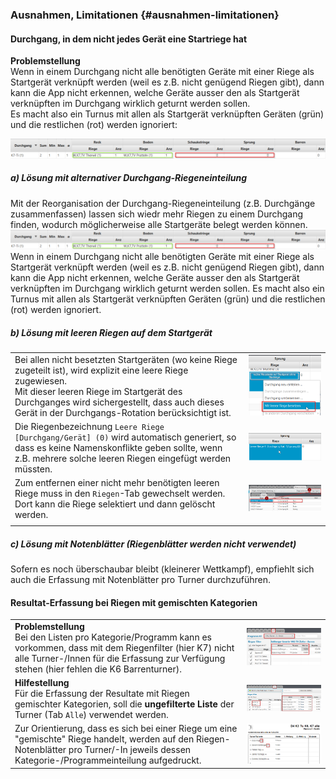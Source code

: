 ### Ausnahmen, Limitationen {#ausnahmen-limitationen}

#### Durchgang, in dem nicht jedes Gerät eine Startriege hat

**Problemstellung**<br>Wenn in einem Durchgang nicht alle benötigten Geräte mit einer Riege als Startgerät verknüpft werden (weil es z.B. nicht genügend Riegen gibt), dann kann die App nicht erkennen, welche Geräte ausser den als Startgerät verknüpften im Durchgang wirklich geturnt werden sollen.<br>Es macht also ein Turnus mit allen als Startgerät verknüpften Geräten (grün) und die restlichen (rot) werden ignoriert:

![](/assets/not-all-startgeraete-assigned-issue.png)

##### a) Lösung mit alternativer Durchgang-Riegeneinteilung
Mit der Reorganisation der Durchgang-Riegeneinteilung (z.B. Durchgänge zusammenfassen) lassen sich wiedr mehr Riegen zu einem Durchgang finden, wodurch möglicherweise alle Startgeräte belegt werden können.
![](/assets/not-all-startgeraete-assigned-issue.png)
Wenn in einem Durchgang nicht alle benötigten Geräte mit einer Riege als Startgerät verknüpft werden (weil es z.B. nicht genügend Riegen gibt), 
dann kann die App nicht erkennen, welche Geräte ausser den als Startgerät verknüpften im Durchgang wirklich geturnt werden sollen.
Es macht also ein Turnus mit allen als Startgerät verknüpften Geräten (grün) und die restlichen (rot) werden ignoriert.

##### b) Lösung mit leeren Riegen auf dem Startgerät
|||
|-|-|
|Bei allen nicht besetzten Startgeräten (wo keine Riege zugeteilt ist), wird explizit eine leere Riege zugewiesen.<br>Mit dieser leeren Riege im Startgerät des Durchganges wird sichergestellt, dass auch dieses Gerät in der Durchgangs-Rotation berücksichtigt ist.|![](/assets/durchgang-leere-startriege-fix.png)|
|Die Riegenbezeichnung `Leere Riege [Durchgang/Gerät] (0)` wird automatisch generiert, so dass es keine Namenskonflikte geben sollte, wenn z.B. mehrere solche leeren Riegen eingefügt werden müssten.|![](/assets/durchgang-leere-startriege-fixed.png)|
|Zum entfernen einer nicht mehr benötigten leeren Riege muss in den `Riegen`-Tab gewechselt werden. Dort kann die Riege selektiert und dann gelöscht werden.|![](/assets/remove-empty-squad.png)|
|||

##### c) Lösung mit Notenblätter (Riegenblätter werden nicht verwendet)
Sofern es noch überschaubar bleibt (kleinerer Wettkampf), empfiehlt sich auch die Erfassung mit Notenblätter pro Turner durchzuführen.

#### Resultat-Erfassung bei Riegen mit gemischten Kategorien

|||
|-|-|
|**Problemstellung**<br>Bei den Listen pro Kategorie/Programm kann es vorkommen, dass mit dem Riegenfilter (hier K7) nicht alle Turner-/Innen für die Erfassung zur Verfügung stehen (hier fehlen die K6 Barrenturner).|![](/assets/gemischte-kategorien-issue2.png)|
|**Hilfestellung**<br>Für die Erfassung der Resultate mit Riegen gemischter Kategorien, soll die **ungefilterte Liste** der Turner (Tab `Alle`) verwendet werden.|![](/assets/gemischte-kategorien-solution.png)|
|Zur Orientierung, dass es sich bei einer Riege um eine "gemischte" Riege handelt, werden auf den Riegen-Notenblätter pro Turner/-In jeweils dessen Kategorie-/Programmeinteilung aufgedruckt.|![](/assets/gemischte-kategorien-issue.png)|
